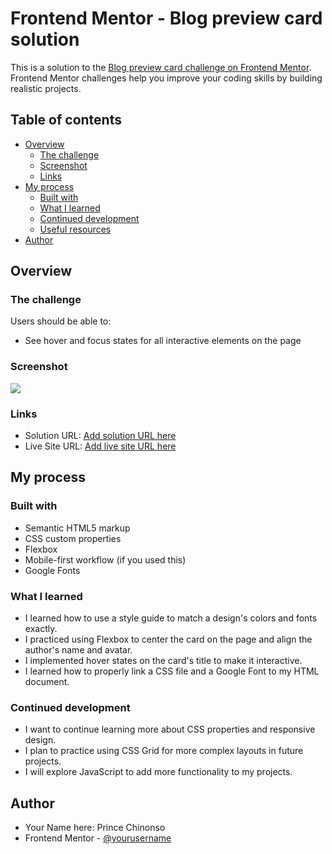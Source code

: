 # Frontend Mentor - Blog preview card solution

This is a solution to the [Blog preview card challenge on Frontend Mentor](https://www.frontendmentor.io/challenges/blog-preview-card-ckPaj01IcS). Frontend Mentor challenges help you improve your coding skills by building realistic projects. 

## Table of contents

- [Overview](#overview)
  - [The challenge](#the-challenge)
  - [Screenshot](#screenshot)
  - [Links](#links)
- [My process](#my-process)
  - [Built with](#built-with)
  - [What I learned](#what-i-learned)
  - [Continued development](#continued-development)
  - [Useful resources](#useful-resources)
- [Author](#author)

## Overview

### The challenge

Users should be able to:

- See hover and focus states for all interactive elements on the page

### Screenshot

![](./screenshot.jpg)

### Links

- Solution URL: [Add solution URL here](https://your-solution-url.com)
- Live Site URL: [Add live site URL here](https://your-live-site-url.com)

## My process

### Built with

- Semantic HTML5 markup
- CSS custom properties
- Flexbox
- Mobile-first workflow (if you used this)
- Google Fonts

### What I learned

- I learned how to use a style guide to match a design's colors and fonts exactly.
- I practiced using Flexbox to center the card on the page and align the author's name and avatar.
- I implemented hover states on the card's title to make it interactive.
- I learned how to properly link a CSS file and a Google Font to my HTML document.

### Continued development

- I want to continue learning more about CSS properties and responsive design.
- I plan to practice using CSS Grid for more complex layouts in future projects.
- I will explore JavaScript to add more functionality to my projects.

## Author

- Your Name here: Prince Chinonso
- Frontend Mentor - [@yourusername](https://www.frontendmentenor.io/profile/yourusername)